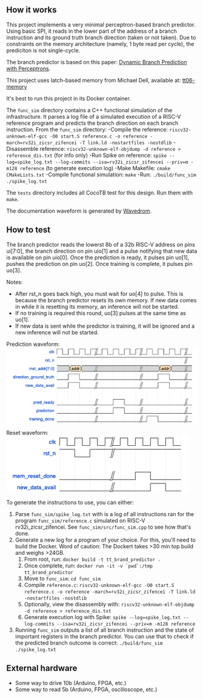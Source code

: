 <!---

This file is used to generate your project datasheet. Please fill in the information below and delete any unused
sections.

You can also include images in this folder and reference them in the markdown. Each image must be less than
512 kb in size, and the combined size of all images must be less than 1 MB.
-->

## How it works
This project implements a very minimal perceptron-based branch predictor. Using basic SPI, it reads in the lower part of the address of a branch instruction and its ground truth branch direction (taken or not taken).
Due to constraints on the memory architecture (namely, 1 byte read per cycle), the prediciton is not single-cycle.

The branch predictor is based on this paper: [Dynamic Branch Prediction with Perceptrons](https://www.cs.utexas.edu/~lin/papers/hpca01.pdf).

This project uses latch-based memory from Michael Dell, available at: [tt06-memory](https://github.com/MichaelBell/tt06-memory)

It's best to run this project in its Docker container.

The `func_sim` directory contains a C++ functional simulation of the infrastructure. It parses a log file of a simulated execution of a RISC-V reference program and predicts the branch direction on each branch instruction.
From the `func_sim` directory:
-Compile the reference: `riscv32-unknown-elf-gcc -O0 start.S reference.c -o reference -march=rv32i_zicsr_zifencei -T link.ld -nostartfiles -nostdlib`
-Disassemble reference: `riscv32-unknown-elf-objdump -d reference > reference_dis.txt` (for info only)
-Run Spike on reference: `spike --log=spike_log.txt --log-commits --isa=rv32i_zicsr_zifencei --priv=m -m128 reference` (to generate execution log)
-Make Makefile: `cmake CMakeLists.txt`
-Compile functional simulation: `make`
-Run: `./build/func_sim ./spike_log.txt`

The `tests` directory includes all CocoTB test for this design.
Run them with `make`.

The documentation waveform is generated by [Wavedrom](https://github.com/wavedrom/wavedrom).

## How to test
The branch predictor reads the lowerst 8b of a 32b RISC-V address on pins ui[7:0], the branch direction on pin uio[1] and a pulse notifying that new data is available on pin uio[0].
Once the prediction is ready, it pulses pin uo[1], pushes the prediction on pin uo[2]. Once training is complete, it pulses pin uo[3].

Notes:
- After rst_n goes back high, you must wait for uo[4] to pulse. This is because the branch predictor resets its own memory. If new data comes in while it is resetting its memory, an inference will not be started.
- If no training is required this round, uo[3] pulses at the same time as uo[1].
- If new data is sent while the predictor is training, it will be ignored and a new inference will not be started.

Prediction waveform:
![Prediction waveform](./pred.png)

Reset waveform:
![Reset waveform](./rst.png)


To generate the instructions to use, you can either:
1) Parse `func_sim/spike_log.txt` with is a log of all instructions ran for the program `func_sim/reference.c` simulated on RISC-V rv32i_zicsr_zifencei. See `func_sim/src/func_sim.cpp` to see how that's done.
2) Generate a new log for a program of your choice. For this, you'll need to build the Docker. Word of caution: The Dockert takes >30 min top build and weighs >24GB.
   1) From root, run: `docker build -t tt_brand_predictor .`
   2) Once complete, run: ``docker run -it -v `pwd`:/tmp tt_brand_predictor``
   3) Move to `func_sim`: `cd func_sim`
   4) Compile `reference.c`: `riscv32-unknown-elf-gcc -O0 start.S reference.c -o reference -march=rv32i_zicsr_zifencei -T link.ld -nostartfiles -nostdlib`
   5) Optionally, view the disassembly with: `riscv32-unknown-elf-objdump -d reference > reference_dis.txt`
   6) Generate execution log with Spike: `spike --log=spike_log.txt --log-commits --isa=rv32i_zicsr_zifencei --priv=m -m128 reference`
3) Running `func_sim` outputs a list of all branch instruction and the state of important registers in the branch predictor. You can use that to check if the predicted branch outcome is correct: `./build/func_sim ./spike_log.txt`

## External hardware
- Some way to drive 10b (Arduino, FPGA, etc.)
- Some way to read 5b (Arduino, FPGA, oscilloscope, etc.)